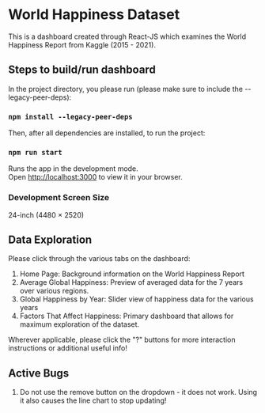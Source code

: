# World Happiness Dataset
This is a dashboard created through React-JS which examines the World Happiness Report from Kaggle (2015 - 2021).

## Steps to build/run dashboard

In the project directory, you please run (please make sure to include the --legacy-peer-deps):

### `npm install --legacy-peer-deps`

Then, after all dependencies are installed, to run the project:

### `npm run start`

Runs the app in the development mode.\
Open [http://localhost:3000](http://localhost:3000) to view it in your browser.

### Development Screen Size
24-inch (4480 × 2520)

## Data Exploration
Please click through the various tabs on the dashboard:
1) Home Page: Background information on the World Happiness Report
2) Average Global Happiness: Preview of averaged data for the 7 years over various regions.
3) Global Happiness by Year: Slider view of happiness data for the various years
4) Factors That Affect Happiness: Primary dashboard that allows for maximum exploration of the dataset. 

Wherever applicable, please click the "?" buttons for more interaction instructions or additional useful info!

## Active Bugs
1) Do not use the remove button on the dropdown - it does not work. Using it also causes the line chart to stop updating!


